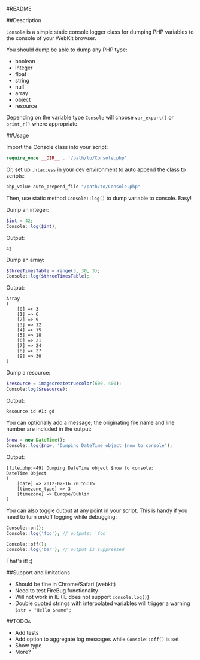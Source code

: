 #README

##Description

`Console` is a simple static console logger class for 
dumping PHP variables to the console of your WebKit browser.

You should dump be able to dump any PHP type:

* boolean
* integer
* float
* string
* null
* array
* object
* resource

Depending on the variable type `Console` will choose 
`var_export()` or `print_r()` where appropriate.

##Usage

Import the Console class into your script:

```php
require_once __DIR__ . '/path/to/Console.php'
```

Or, set up `.htaccess` in your dev environment to auto append the class to scripts:

```php
php_value auto_prepend_file "/path/to/Console.php"
```

Then, use static method `Console::log()` to dump variable to console. Easy!

Dump an integer:

```php
$int = 42;
Console::log($int); 
```

Output:

    42

Dump an array:

```php
$threeTimesTable = range(3, 30, 3);
Console::log($threeTimesTable);
```

Output:

    Array
    (
        [0] => 3
        [1] => 6
        [2] => 9
        [3] => 12
        [4] => 15
        [5] => 18
        [6] => 21
        [7] => 24
        [8] => 27
        [9] => 30
    )
    
Dump a resource:

```php
$resource = imagecreatetruecolor(600, 400);
Console:log($resource);
```

Output:

    Resource id #1: gd

You can optionally add a message; the originating 
file name and line number are included in the output:

```php
$now = new DateTime();
Console::log($now, 'Dumping DateTime object $now to console');
```

Output:

    [file.php:~49] Dumping DateTime object $now to console:
    DateTime Object
    (
        [date] => 2012-02-16 20:55:15
        [timezone_type] => 3
        [timezone] => Europe/Dublin
    )

You can also toggle output at any point in your script. This 
is handy if you need to turn on/off logging while debugging:

```php
Console::on();
Console::log('foo'); // outputs: 'foo'

Console::off();
Console::log('bar'); // output is suppressed
```

That's it! :)

##Support and limitations

* Should be fine in Chrome/Safari (webkit)
* Need to test FireBug functionality
* Will not work in IE (IE does not support `console.log()`)
* Double quoted strings with interpolated variables will trigger a warning `$str = "Hello $name";`

##TODOs

* Add tests
* Add option to aggregate log messages while `Console::off()` is set
* Show type 
* More?

